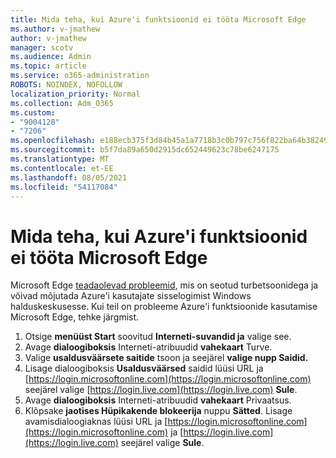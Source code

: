 ```yaml
---
title: Mida teha, kui Azure'i funktsioonid ei tööta Microsoft Edge
ms.author: v-jmathew
author: v-jmathew
manager: scotv
ms.audience: Admin
ms.topic: article
ms.service: o365-administration
ROBOTS: NOINDEX, NOFOLLOW
localization_priority: Normal
ms.collection: Adm_O365
ms.custom:
- "9004128"
- "7206"
ms.openlocfilehash: e188ecb375f3d84b45a1a7718b3c0b797c756f822ba64b3824976fe79c1e8298
ms.sourcegitcommit: b5f7da89a650d2915dc652449623c78be6247175
ms.translationtype: MT
ms.contentlocale: et-EE
ms.lasthandoff: 08/05/2021
ms.locfileid: "54117084"
---
```

# <a name="what-to-do-if-azure-features-dont-work-properly-in-microsoft-edge"></a>Mida teha, kui Azure'i funktsioonid ei tööta Microsoft Edge

Microsoft Edge [teadaolevad probleemid,](https://go.microsoft.com/fwlink/?linkid=2140608) mis on seotud turbetsoonidega ja võivad mõjutada Azure'i kasutajate sisselogimist Windows halduskeskusesse. Kui teil on probleeme Azure'i funktsioonide kasutamise Microsoft Edge, tehke järgmist.

1. Otsige **menüüst Start** soovitud **Interneti-suvandid ja** valige see.
2. Avage **dialoogiboksis** Interneti-atribuudid **vahekaart** Turve.
3. Valige **usaldusväärsete saitide** tsoon ja seejärel **valige nupp Saidid.**
4. Lisage dialoogiboksis **Usaldusväärsed** saidid lüüsi URL ja [https://login.microsoftonline.com](https://login.microsoftonline.com) seejärel valige [https://login.live.com](https://login.live.com) **Sule**.
5. Avage **dialoogiboksis** Interneti-atribuudid **vahekaart** Privaatsus.
6. Klõpsake **jaotises Hüpikakende blokeerija** nuppu **Sätted**. Lisage avamisdialoogiaknas lüüsi URL ja [https://login.microsoftonline.com](https://login.microsoftonline.com) ja [https://login.live.com](https://login.live.com) seejärel valige **Sule**.
